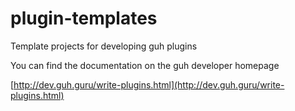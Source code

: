 # plugin-templates
Template projects for developing guh plugins

You can find the documentation on the guh developer homepage

[http://dev.guh.guru/write-plugins.html](http://dev.guh.guru/write-plugins.html)
